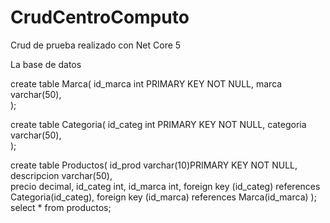 # CrudCentroComputo
Crud de prueba realizado con Net Core 5

La base de datos

create table Marca(
id_marca int PRIMARY KEY NOT NULL,
marca varchar(50),    
);

create table Categoria(
id_categ int PRIMARY KEY NOT NULL,
categoria varchar(50),    
);

create table Productos(
id_prod varchar(10)PRIMARY KEY NOT NULL,
descripcion varchar(50),    
precio decimal,
id_categ int,
id_marca int,
foreign key (id_categ) references Categoria(id_categ),
foreign key (id_marca) references Marca(id_marca)
);
select * from productos;
